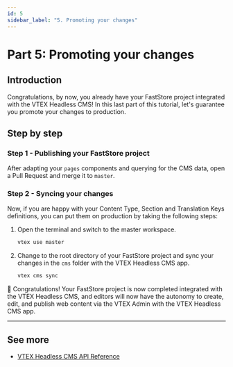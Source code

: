 ```yaml
---
id: 5
sidebar_label: "5. Promoting your changes"
---
```


# Part 5: Promoting your changes

## Introduction

Congratulations, by now, you already have your FastStore project integrated with the VTEX Headless CMS! In this last part of this tutorial, let's guarantee you promote your changes to production.

## Step by step

### Step 1 - Publishing your FastStore project

After adapting your `pages` components and querying for the CMS data, open a Pull Request and merge it to `master`.

### Step 2 - Syncing your changes

Now, if you are happy with your Content Type, Section and Translation Keys definitions, you can put them on production by taking the following steps:

1. Open the terminal and switch to the master workspace.
   ```sh
   vtex use master
   ```
2. Change to the root directory of your FastStore project and sync your changes in the `cms` folder with the VTEX Headless CMS app.
   ```sh
   vtex cms sync
   ```

🎉 Congratulations! Your FastStore project is now completed integrated with the VTEX Headless CMS, and editors will now have the autonomy to create, edit, and publish web content via the VTEX Admin with the VTEX Headless CMS app.

--- 

## See more

- [VTEX Headless CMS API Reference](/vtex-headless-cms-api)